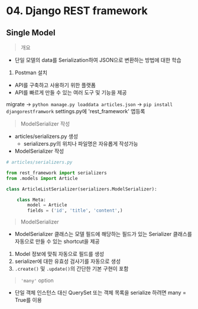 # 04. Django REST framework

## Single Model

> 개요

- 단일 모델의 data를 Serialization하여 JSON으로 변환하는 방법에 대한 학습



1. Postman 설치

- API를 구축하고 사용하기 위한 플랫폼
- API를 빠르게 만들 수 있는 여러 도구 및 기능을 제공



migrate -> `python manage.py loaddata articles.json` -> `pip install djangorestframwork` settings.py에 'rest_framework' 앱등록



> ModelSerializer 작성

- articles/serializers.py 생성
  - serializers.py의 위치나 파일명은 자유롭게 작성가능
- ModelSerializer 작성

```python
# articles/serializers.py

from rest_framework import serializers
from .models import Article

class ArticleListSerializer(serializers.ModelSerializer):

    class Meta:
        model = Article
        fields = ('id', 'title', 'content',)
```



> ModelSerializer

- ModelSerializer 클래스는 모델 필드에 해당하는 필드가 있는 Serializer 클래스를 자동으로 만들 수 있는 shortcut을 제공

1. Model 정보에 맞춰 자동으로 필드를 생성
2. serializer에 대한 유효성 검사기를 자동으로 생성
3. `.create()` 및 `.update()`의 간단한 기본 구현이 포함

> `'many'` option

- 단일 객체 인스턴스 대신 QuerySet 또는 객체 목록을 serialize 하려면 many = True를 이용



